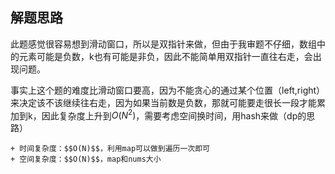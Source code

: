 ## 解题思路

此题感觉很容易想到滑动窗口，所以是双指针来做，但由于我审题不仔细，数组中的元素可能是负数，k也有可能是非负，因此不能简单用双指针一直往右走，会出现问题。

事实上这个题的难度比滑动窗口要高，因为不能贪心的通过某个位置（left,right）来决定该不该继续往右走，因为如果当前数是负数，那就可能要走很长一段才能累加到k，因此复杂度上升到$O(N^2)$，需要考虑空间换时间，用hash来做（dp的思路）

    + 时间复杂度：$$O(N)$$，利用map可以做到遍历一次即可
    + 空间复杂度：$$O(N)$$，map和nums大小